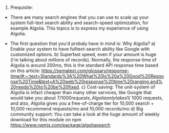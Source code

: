1) Prequisite:
- There are many search engines that you can use to scale up your system full-text search ability and search-speed optimization, for example Algolia. This topics is to express my experience of using Algolia.

- The first question that you'd probaly have in mind is: Why Algolia?
a) Enable your system to have fulltext-search ability like Google with customized options.
b) Superfast speed, even if your amount is huge (i'm talking about millions of records). Normally, the response time of Algolia is around 200ms, this is the standard API response time based on this article: https://sematext.com/glossary/response-time/#:~:text=Standards%3A%20What%20Is%20a%20Good%20Response%20Time&text=A%20web%20response%20time%20ranging,and%20needs%20to%20be%20fixed.
c) Cost-saving: The unit-system of Algolia is infact cheaper than many other services, like Google that would take you about 7$/1000 requests, Algolia only takes 1$/ 1000 requests, and also, Algolia gives you a free-of-charge tier for 10,000 search + 10,000 recommend requests/mo and 10,000 records/mo
d) Big community support: You can take a look at the huge amount of weekly download for this module on npm https://www.npmjs.com/package/algoliasearch